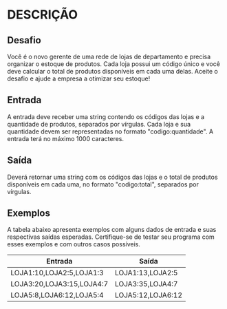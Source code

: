 # DESCRIÇÃO
## Desafio
Você é o novo gerente de uma rede de lojas de departamento e precisa organizar o estoque de produtos. Cada loja possui um código único e você deve calcular o total de produtos disponíveis em cada uma delas. Aceite o desafio e ajude a empresa a otimizar seu estoque!

## Entrada
A entrada deve receber uma string contendo os códigos das lojas e a quantidade de produtos, separados por vírgulas. Cada loja e sua quantidade devem ser representadas no formato "codigo:quantidade". A entrada terá no máximo 1000 caracteres.

## Saída
Deverá retornar uma string com os códigos das lojas e o total de produtos disponíveis em cada uma, no formato "codigo:total", separados por vírgulas.

## Exemplos
A tabela abaixo apresenta exemplos com alguns dados de entrada e suas respectivas saídas esperadas. Certifique-se de testar seu programa com esses exemplos e com outros casos possíveis.

| Entrada                   | Saída             |
|---------------------------|-------------------|
| LOJA1:10,LOJA2:5,LOJA1:3  | LOJA1:13,LOJA2:5  |
| LOJA3:20,LOJA3:15,LOJA4:7 | LOJA3:35,LOJA4:7  |
| LOJA5:8,LOJA6:12,LOJA5:4	| LOJA5:12,LOJA6:12 |


